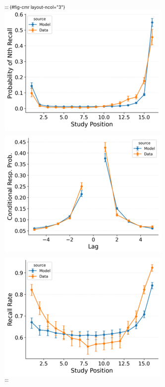 ::: {#fig-cmr layout-ncol="3"}
![](figures/HealeyKahana2014_BaseCMR_Fitting_pnr.png)

![](figures/HealeyKahana2014_BaseCMR_Fitting_crp.png)

![](figures/HealeyKahana2014_BaseCMR_Fitting_spc.png)
:::
